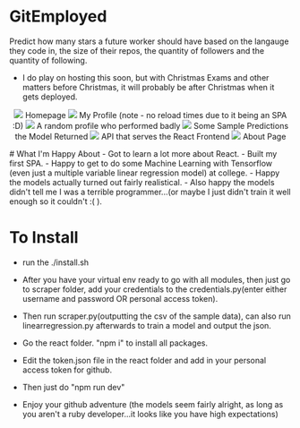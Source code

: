 # GitEmployed
Predict how many stars a future worker should have based on the langauge they code in, the size of their repos, the quantity of followers and the quantity of following.

- I do play on hosting this soon, but with Christmas Exams and other matters before Christmas, it will probably be after Christmas when it gets deployed.

<p align="center">
  <img src="https://raw.githubusercontent.com/CSIGildea/gitemployed/master/pictures/homepage.png?token=AYSfNTMqSDcp4_3NYDZEwkiBYId0kbrQks5cDgiswA%3D%3D"/>
 Homepage
  <img src="https://raw.githubusercontent.com/CSIGildea/gitemployed/master/pictures/myprofile.png?token=AYSfNQVpduUkyews8RZ8jJEP1mHLaSnpks5cDgkowA%3D%3D"/>
  My Profile (note - no reload times due to it being an SPA :D)
  <img src="https://raw.githubusercontent.com/CSIGildea/gitemployed/master/pictures/badprofile.png?token=AYSfNaOKDaX80NjKh-zX04BEYKfkXXc6ks5cDgk6wA%3D%3D"/>
  A random profile who performed badly
  <img src="https://raw.githubusercontent.com/CSIGildea/gitemployed/master/pictures/modelpredictions.png?token=AYSfNYQq41v1mRfF3yxQvoGi5f2Y5GIYks5cDglcwA%3D%3D"/>
  Some Sample Predictions the Model Returned
  <img src="https://raw.githubusercontent.com/CSIGildea/gitemployed/master/pictures/api.png?token=AYSfNVkFnmJD5r3oyMlmSovmi2G6lOUdks5cDgnLwA%3D%3D"/>
  API that serves the React Frontend
    <img src="https://raw.githubusercontent.com/CSIGildea/gitemployed/master/pictures/about.png?token=AYSfNXge5DE_SYN-ncOd86JYDwAQNe4Eks5cDgn7wA%3D%3D"/>
  About Page
</p>
# What I'm Happy About
- Got to learn a lot more about React.
- Built my first SPA.
- Happy to get to do some Machine Learning with Tensorflow (even just a multiple variable linear regression model) at college.
- Happy the models actually turned out fairly realistical.
- Also happy the models didn't tell me I was a terrible programmer...(or maybe I just didn't train it well enough so it couldn't :( ).

# To Install
- run the ./install.sh
- After you have your virtual env ready to go with all modules, then just go to scraper folder, add your credentials to the credentials.py(enter either username and password OR personal access token).
- Then run scraper.py(outputting the csv of the sample data), can also run linearregression.py afterwards to train a model and output the json.

- Go the react folder. "npm i" to install all packages.
- Edit the token.json file in the react folder and add in your personal access token for github.
- Then just do "npm run dev"

- Enjoy your github adventure (the models seem fairly alright, as long as you aren't a ruby developer...it looks like you have high expectations)
